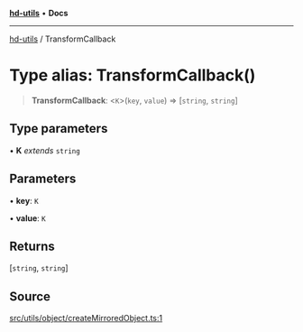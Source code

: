 [**hd-utils**](../README.md) • **Docs**

***

[hd-utils](../globals.md) / TransformCallback

# Type alias: TransformCallback()

> **TransformCallback**: \<`K`\>(`key`, `value`) => [`string`, `string`]

## Type parameters

• **K** *extends* `string`

## Parameters

• **key**: `K`

• **value**: `K`

## Returns

[`string`, `string`]

## Source

[src/utils/object/createMirroredObject.ts:1](https://github.com/AhmadHddad/h-utils/blob/8e9e542f98b1a43a336ce585dc8666b21b0e894d/src/utils/object/createMirroredObject.ts#L1)
